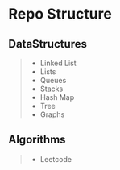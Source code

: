 # Repo Structure

## DataStructures
>* Linked List
>* Lists
>* Queues
>* Stacks
>* Hash Map
>* Tree
>* Graphs

## Algorithms 
>* Leetcode 
